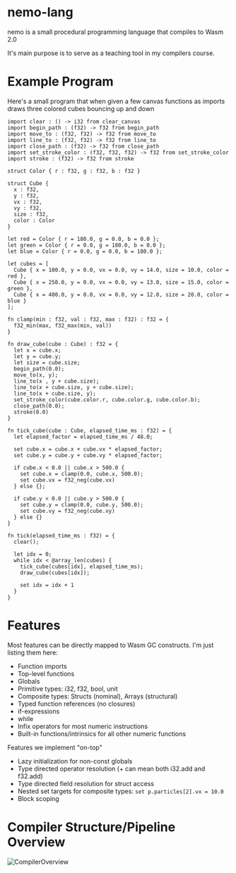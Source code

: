 # nemo-lang

nemo is a small procedural programming language that compiles to Wasm 2.0

It's main purpose is to serve as a teaching tool in my compilers course.

# Example Program

Here's a small program that when given a few canvas functions as imports draws three colored cubes bouncing up and down

```
import clear : () -> i32 from clear_canvas
import begin_path : (f32) -> f32 from begin_path
import move_to : (f32, f32) -> f32 from move_to
import line_to : (f32, f32) -> f32 from line_to
import close_path : (f32) -> f32 from close_path
import set_stroke_color : (f32, f32, f32) -> f32 from set_stroke_color
import stroke : (f32) -> f32 from stroke

struct Color { r : f32, g : f32, b : f32 }

struct Cube {
  x : f32,
  y : f32,
  vx : f32,
  vy : f32,
  size : f32,
  color : Color
}

let red = Color { r = 180.0, g = 0.0, b = 0.0 };
let green = Color { r = 0.0, g = 180.0, b = 0.0 };
let blue = Color { r = 0.0, g = 0.0, b = 180.0 };

let cubes = [
  Cube { x = 100.0, y = 0.0, vx = 0.0, vy = 14.0, size = 10.0, color = red },
  Cube { x = 250.0, y = 0.0, vx = 0.0, vy = 13.0, size = 15.0, color = green },
  Cube { x = 400.0, y = 0.0, vx = 0.0, vy = 12.0, size = 20.0, color = blue }
];

fn clamp(min : f32, val : f32, max : f32) : f32 = {
  f32_min(max, f32_max(min, val))
}

fn draw_cube(cube : Cube) : f32 = {
  let x = cube.x;
  let y = cube.y;
  let size = cube.size;
  begin_path(0.0);
  move_to(x, y);
  line_to(x , y + cube.size);
  line_to(x + cube.size, y + cube.size);
  line_to(x + cube.size, y);
  set_stroke_color(cube.color.r, cube.color.g, cube.color.b);
  close_path(0.0);
  stroke(0.0)
}

fn tick_cube(cube : Cube, elapsed_time_ms : f32) = {
  let elapsed_factor = elapsed_time_ms / 48.0;

  set cube.x = cube.x + cube.vx * elapsed_factor;
  set cube.y = cube.y + cube.vy * elapsed_factor;

  if cube.x < 0.0 || cube.x > 500.0 {
    set cube.x = clamp(0.0, cube.x, 500.0);
    set cube.vx = f32_neg(cube.vx)
  } else {};

  if cube.y < 0.0 || cube.y > 500.0 {
    set cube.y = clamp(0.0, cube.y, 500.0);
    set cube.vy = f32_neg(cube.vy)
  } else {}
}

fn tick(elapsed_time_ms : f32) = {
  clear();

  let idx = 0;
  while idx < @array_len(cubes) {
    tick_cube(cubes[idx], elapsed_time_ms);
    draw_cube(cubes[idx]);

    set idx = idx + 1
  }
}
```

# Features

Most features can be directly mapped to Wasm GC constructs. I'm just listing them here:

- Function imports
- Top-level functions
- Globals
- Primitive types: i32, f32, bool, unit
- Composite types: Structs (nominal), Arrays (structural)
- Typed function references (no closures)
- if-expressions
- while
- Infix operators for most numeric instructions
- Built-in functions/intrinsics for all other numeric functions

Features we implement "on-top"

- Lazy initialization for non-const globals
- Type directed operator resolution (+ can mean both i32.add and f32.add)
- Type directed field resolution for struct access
- Nested set targets for composite types: `set p.particles[2].vx = 10.0`
- Block scoping

# Compiler Structure/Pipeline Overview

![CompilerOverview](https://github.com/kritzcreek/nemo-lang/assets/6189397/db0ef74c-c7c3-410f-9e71-4b4c28ed0451)
